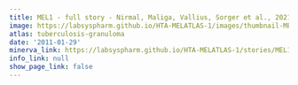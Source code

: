 ```yaml
---
title: MEL1 - full story - Nirmal, Maliga, Vallius, Sorger et al., 2021
image: https://labsyspharm.github.io/HTA-MELATLAS-1/images/thumbnail-MEL1-full-story.jpg
atlas: tuberculosis-granuloma
date: '2011-01-29'
minerva_link: https://labsyspharm.github.io/HTA-MELATLAS-1/stories/MEL1-full-story.html
info_link: null
show_page_link: false
---
```

